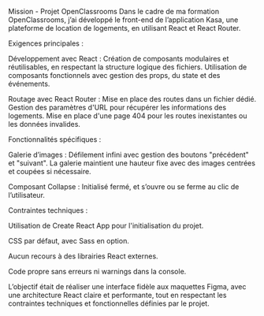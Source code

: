 Mission - Projet OpenClassrooms
Dans le cadre de ma formation OpenClassrooms, j’ai développé le front-end de l’application Kasa, une plateforme de location de logements, en utilisant React et React Router.

Exigences principales :

Développement avec React : Création de composants modulaires et réutilisables, en respectant la structure logique des fichiers. Utilisation de composants fonctionnels avec gestion des props, du state et des événements.

Routage avec React Router : Mise en place des routes dans un fichier dédié. Gestion des paramètres d'URL pour récupérer les informations des logements. Mise en place d'une page 404 pour les routes inexistantes ou les données invalides.

Fonctionnalités spécifiques :

Galerie d’images : Défilement infini avec gestion des boutons "précédent" et "suivant". La galerie maintient une hauteur fixe avec des images centrées et coupées si nécessaire.

Composant Collapse : Initialisé fermé, et s’ouvre ou se ferme au clic de l’utilisateur.

Contraintes techniques :

Utilisation de Create React App pour l'initialisation du projet.

CSS par défaut, avec Sass en option.

Aucun recours à des librairies React externes.

Code propre sans erreurs ni warnings dans la console.

L’objectif était de réaliser une interface fidèle aux maquettes Figma, avec une architecture React claire et performante, tout en respectant les contraintes techniques et fonctionnelles définies par le projet.
